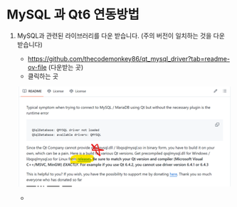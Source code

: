 # MySQL 과 Qt6 연동방법

1. MySQL과 관련된 라이브러리를 다운 받습니다. (주의 버전이 일치하는 것을 다운 받습니다)
   - https://github.com/thecodemonkey86/qt_mysql_driver?tab=readme-ov-file  (다운받는 곳)
   - 클릭하는 곳
     
   ![다운 받는 곳](./readme_images/mysql_library.png)

   - 
